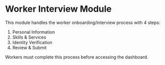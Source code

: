 # Worker Interview Module

This module handles the worker onboarding/interview process with 4 steps:

1. Personal Information
2. Skills & Services
3. Identity Verification
4. Review & Submit

Workers must complete this process before accessing the dashboard.
